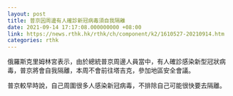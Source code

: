 ```yaml
---
layout: post
title: 普京因周邊有人確診新冠病毒須自我隔離
date: 2021-09-14 17:17:08.000000000 +08:00
link: https://news.rthk.hk/rthk/ch/component/k2/1610527-20210914.htm
categories: rthk
---
```


俄羅斯克里姆林宮表示，由於總統普京周邊人員當中，有人確診感染新型冠狀病毒，普京將會自我隔離，本周不會前往塔吉克，參加地區安全會議。

普京較早時說，自己周圍很多人感染新冠病毒，不排除自己可能很快要去隔離。
